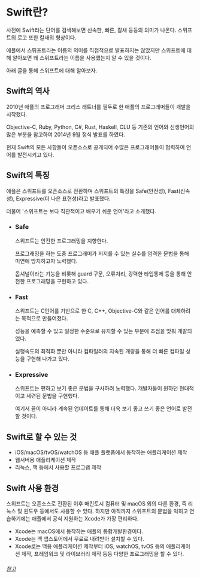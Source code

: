 # Swift란?
사전에 Swift라는 단어를 검색해보면 신속한, 빠른, 칼새 등등의 의미가 나온다. 스위프트의 로고 또한 칼새의 형상이다.

애플에서 스튀프트라는 이름의 의미를 직접적으로 발표하지는 않았지만 스위프트에 대해 알아보면 왜 스위프트라는 이름을 사용했는지 알 수 있을 것이다. 

아래 글을 통해 스위프트에 대해 알아보자.   

## Swift의 역사
2010년 애플의 프로그래머 크리스 래트너를 필두로 한 애플의 프로그래머들이 개발을 시작했다.

Objective-C, Ruby, Python, C#, Rust, Haskell, CLU 등 기존의 언어와 신생언어의 많은 부분을 참고하여 2014년 9월 정식 발표를 하였다.

현재 Swift의 모든 사항들이 오픈소스로 공개되어 수많은 프로그래머들이 협력하여 언어를 발전시키고 있다.   

## Swift의 특징
애플은 스위프트를 오픈소스로 전환하며 스위프트의 특징을 Safe(안전성), Fast(신속성), Expressive(더 나은 표현성)라고 발표했다.

더불어 '스위프트는 보다 직관적이고 배우기 쉬운 언어'라고 소개했다.   

- ### Safe
  스위프트는 안전한 프로그래밍을 지향한다.

  프로그래밍을 하는 도중 프로그래머가 저지를 수 있는 실수를 엄격한 문법을 통해 미연에 방지하고자 노력했다.

  옵셔널이라는 기능을 비롯해 guard 구문, 오류처리, 강력한 타입통제 등을 통해 안전한 프로그래밍을 구현하고 있다.

- ### Fast
  스위프트는 C언어를 기반으로 한 C, C++, Objective-C와 같은 언어를 대체하려는 목적으로 만들어졌다.

  성능을 예측할 수 있고 일정한 수준으로 유지할 수 있는 부분에 초점을 맞춰 개발되었다.

  실행속도의 최적화 뿐만 아니라 컴파일러의 지속된 개량을 통해 더 빠른 컴파일 성능을 구현해 나가고 있다.

- ### Expressive
  스위프트는 편하고 보기 좋은 문법을 구사하려 노력했다. 개발자들이 원하던 현대적이고 세련된 문법을 구현했다.

  여기서 끝이 아니라 계속된 업데이트를 통해 더욱 보기 좋고 쓰기 좋은 언어로 발전할 것이다.
  
## Swift로 할 수 있는 것
  - iOS/macOS/tvOS/watchOS 등 애플 플랫폼에서 동작하는 애플리케이션 제작
  - 웹서버용 애플리케이션 제작
  - 리눅스, 맥 등에서 사용할 프로그램 제작

## Swift 사용 환경
스위프트는 오픈소스로 전환된 이후 매킨토시 컴퓨터 및 macOS 외의 다른 환경, 즉 리눅스 및 윈도우 등에서도 사용할 수 있다. 하지만 아직까지 스위프트의 문법을 익히고 연습하기에는 애플에서 공식 지원하는 Xcode가 가장 편리하다. 

- Xcode는 macOS에서 동작하는 애플의 통합개발환경이다.
- Xcode는 맥 앱스토어에서 무료로 내려받아 설치할 수 있다.
- Xcode로는 맥용 애플리케이션 제작부터 iOS, watchOS, tvOS 등의 애플리케이션 제작, 프레임워크 및 라이브러리 제작 등등 다양한 프로그래밍을 할 수 있다.   

###### *[참고](https://blog.yagom.net/526/)* 
